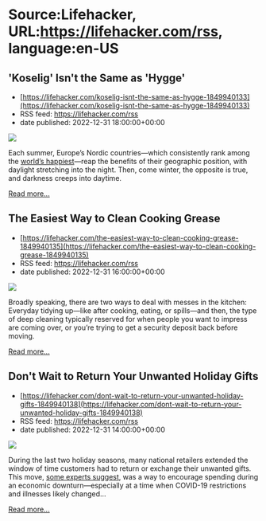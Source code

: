 # Source:Lifehacker, URL:https://lifehacker.com/rss, language:en-US

## 'Koselig' Isn't the Same as 'Hygge'
 - [https://lifehacker.com/koselig-isnt-the-same-as-hygge-1849940133](https://lifehacker.com/koselig-isnt-the-same-as-hygge-1849940133)
 - RSS feed: https://lifehacker.com/rss
 - date published: 2022-12-31 18:00:00+00:00

<img src="https://i.kinja-img.com/gawker-media/image/upload/s--TYoWi3Ij--/c_fit,fl_progressive,q_80,w_636/2e12f997815e9e29c0a06a3cda9a5a2c.jpg" /><p>Each summer, Europe’s Nordic countries—which consistently rank among the <a href="https://worldpopulationreview.com/country-rankings/happiest-countries-in-the-world" rel="noopener noreferrer" target="_blank">world’s happiest</a>—reap the benefits of their geographic position, with daylight stretching into the night. Then, come winter, the opposite is true, and darkness creeps into daytime.</p><p><a href="https://lifehacker.com/koselig-isnt-the-same-as-hygge-1849940133">Read more...</a></p>

## The Easiest Way to Clean Cooking Grease
 - [https://lifehacker.com/the-easiest-way-to-clean-cooking-grease-1849940135](https://lifehacker.com/the-easiest-way-to-clean-cooking-grease-1849940135)
 - RSS feed: https://lifehacker.com/rss
 - date published: 2022-12-31 16:00:00+00:00

<img src="https://i.kinja-img.com/gawker-media/image/upload/s--xgf2dzJ9--/c_fit,fl_progressive,q_80,w_636/dd3fee2711317446e3f075c286df85a3.jpg" /><p>Broadly speaking, there are two ways to deal with messes in the kitchen: Everyday tidying up—like after cooking, eating, or spills—and then, the type of deep cleaning typically reserved for when people you want to impress are coming over, or you’re trying to get a security deposit back before moving.</p><p><a href="https://lifehacker.com/the-easiest-way-to-clean-cooking-grease-1849940135">Read more...</a></p>

## Don't Wait to Return Your Unwanted Holiday Gifts
 - [https://lifehacker.com/dont-wait-to-return-your-unwanted-holiday-gifts-1849940138](https://lifehacker.com/dont-wait-to-return-your-unwanted-holiday-gifts-1849940138)
 - RSS feed: https://lifehacker.com/rss
 - date published: 2022-12-31 14:00:00+00:00

<img src="https://i.kinja-img.com/gawker-media/image/upload/s--rjtwdH1k--/c_fit,fl_progressive,q_80,w_636/0709486fc1bacb6582e15b3a4b41525f.jpg" /><p>During the last two holiday seasons, many national retailers extended the window of time customers had to return or exchange their unwanted gifts. This move, <a href="https://www.cbsnews.com/news/holiday-returns-unwanted-gifts-tips/" rel="noopener noreferrer" target="_blank">some experts suggest</a>, was a way to encourage spending during an economic downturn—especially at a time when COVID-19 restrictions and illnesses likely changed…</p><p><a href="https://lifehacker.com/dont-wait-to-return-your-unwanted-holiday-gifts-1849940138">Read more...</a></p>

